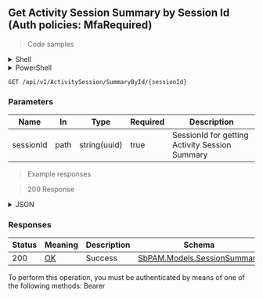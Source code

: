 
## Get Activity Session Summary by Session Id (Auth policies: MfaRequired)

<a id="opIdGetActivitySessionSummaryByIdAsync"></a>

> Code samples

<details><summary>Shell</summary>


```shell
# You can also use wget
curl -X GET /api/v1/ActivitySession/SummaryById/{sessionId} \
  -H 'Accept: application/json' \
  -H 'Authorization: Bearer TOKEN'

```


</details>

<details><summary>PowerShell</summary>


```powershell
# PowerShell example

$NPSUrl = "https://localhost:6500"

$Login = @{
    Login = "User"
    Password = "Password"
}
# Cookie container for multi-factor authentication
$WebSession = New-Object Microsoft.PowerShell.Commands.WebRequestSession
$Token = Invoke-RestMethod -Url "$($NPSUrl)/signinBody" -Method POST -Body (ConvertTo-Json $Login) -WebSession $WebSession -ContentType "application/json"
$Token = Invoke-RestMethod -Url "$($NPSUrl)/signin2fa" -Method Post -Body $MfaCode -Headers @{Authorization = "Bearer $Token"} -WebSession $WebSession -ContentType "application/json"

$Headers = @{
    Authorization = "Bearer $Token"
}
Invoke-RestMethod -Method GET -Url "$($NPSUrl)/api/v1/ActivitySession/SummaryById/{sessionId} -Headers $Headers -ContentType "application/json"
```


</details>

`GET /api/v1/ActivitySession/SummaryById/{sessionId}`

<h3 id="get-activity-session-summary-by-session-id-(auth-policies:-mfarequired)-parameters">Parameters</h3>

|Name|In|Type|Required|Description|
|---|---|---|---|---|
|sessionId|path|string(uuid)|true|SessionId for getting Activity Session Summary|

> Example responses

> 200 Response

<details><summary>JSON</summary>


```json
{
  "id": "497f6eca-6276-4993-bfeb-53cbbbba6f08",
  "hostId": "70e3fb2d-1cb6-4dbc-ab8d-fa7209aca5dd",
  "hostDisplayName": "string",
  "domainId": "8a0b02c3-fdd8-452e-bc6e-ef07a335ec7e",
  "domainName": "string",
  "userId": "2c4a230c-5085-4924-a3e1-25fb4fc5965b",
  "userDisplayName": "string",
  "targetUserId": "73727401-c2dc-4b4b-ad9b-350075d6b049",
  "targetUserDisplayName": "string",
  "canViewPassword": true,
  "canAutofillPassword": true,
  "viewPasswordInSeconds": 0,
  "recordAudio": true,
  "createdBy": "25a02396-1048-48f9-bf93-102d2fb7895e",
  "managedAccountId": "98c25b84-2c06-4fcd-94c7-306443f45a3d",
  "managedResourceId": "43aaf5a7-e929-49e6-870e-49d47d9cdc2f",
  "managedResourceName": "string",
  "managedResourceOs": "string",
  "managedResourceDisplayName": "string",
  "createdByDisplayName": "string",
  "startDateTimeUtc": "2019-08-24T14:15:22Z",
  "actualStartDateTimeUtc": "2019-08-24T14:15:22Z",
  "endDateTimeUtc": "2019-08-24T14:15:22Z",
  "actualEndDateTimeUtc": "2019-08-24T14:15:22Z",
  "durationInSeconds": 0,
  "createdDateTimeUtc": "2019-08-24T14:15:22Z",
  "expirationDateTimeUtc": "2019-08-24T14:15:22Z",
  "sessionStatus": null,
  "sessionStatusDescription": "string",
  "status": "Unknown",
  "statusMessage": "string",
  "loginDateTimeUtc": "2019-08-24T14:15:22Z",
  "loginSessionState": "Inactive",
  "activityName": "string",
  "activityId": "bdfd0655-55e6-45e6-8bbc-6ed31d3820b5",
  "activityType": "Interactive",
  "connectionUri": "string",
  "platformId": "32a6e381-64f4-4911-86b6-3bf681b64d23",
  "platformName": "string",
  "userType": "User",
  "proxySessions": [
    {
      "id": "497f6eca-6276-4993-bfeb-53cbbbba6f08",
      "activitySessionId": "c1c86d56-eacf-4833-87a3-de4e9ac6a574",
      "record": true,
      "type": "string",
      "active": true,
      "startDateTimeUtc": "2019-08-24T14:15:22Z",
      "endDateTimeUtc": "2019-08-24T14:15:22Z",
      "key": "string",
      "locked": true,
      "lockedMessage": "string",
      "nodeId": "959356e3-6168-4a92-b4a5-b9d462be6177",
      "createdDateTimeUtc": "2019-08-24T14:15:22Z",
      "modifiedDateTimeUtc": "2019-08-24T14:15:22Z",
      "sessionMetadata": {
        "id": "string",
        "nid": "string",
        "size": 0,
        "startTimestamp": "2019-08-24T14:15:22Z",
        "endTimestamp": "2019-08-24T14:15:22Z",
        "recordingStartTimestamp": "2019-08-24T14:15:22Z",
        "recordingEndTimestamp": "2019-08-24T14:15:22Z",
        "records": [
          {
            "type": null,
            "timestamp": 0,
            "entries": [
              "string"
            ]
          }
        ]
      }
    }
  ],
  "accessPolicyId": "b968355d-4dbb-453c-8c65-8fcb2d303aa7",
  "accessPolicyName": "string",
  "note": "string",
  "ticket": "string",
  "managedResourceType": "Host",
  "targetId": "cbca1126-180e-4334-9df8-cf82289d378b",
  "targetName": "string",
  "loginAccountName": "string",
  "loginDisplayName": "string",
  "websiteId": "eee0b185-ac19-4fd6-bb45-58b59a8988e9",
  "azureAdTenantId": "108c7400-79f1-4372-be73-ac37f4e8912c",
  "vaultId": "867f3a98-ec66-42f4-abbc-5980239e4a28",
  "managedDatabaseId": "135fd3c6-7070-402f-a1b7-bd9f2ff14b9f",
  "locked": true,
  "allowSessionExtension": true,
  "sessionExtensionCount": 0,
  "sessionExtensionMinutes": 0,
  "expirationTimeoutThreshold": 0
}
```


</details>

<h3 id="get-activity-session-summary-by-session-id-(auth-policies:-mfarequired)-responses">Responses</h3>

|Status|Meaning|Description|Schema|
|---|---|---|---|
|200|[OK](https://tools.ietf.org/html/rfc7231#section-6.3.1)|Success|[SbPAM.Models.SessionSummary](../Models/sbpam.models.sessionsummary.md)|

<aside class="warning">
To perform this operation, you must be authenticated by means of one of the following methods:
Bearer
</aside>


